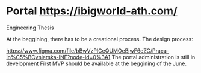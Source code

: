 # Portal https://ibigworld-ath.com/

Engineering Thesis

At the beggining, there has to be a creational process.
The design process:

https://www.figma.com/file/bBwVzPICeQUMOeBjwF6eZC/Praca-in%C5%BCynierska-INF?node-id=0%3A1
The portal administration is still in development
First MVP should be available at the beggining of the June.
